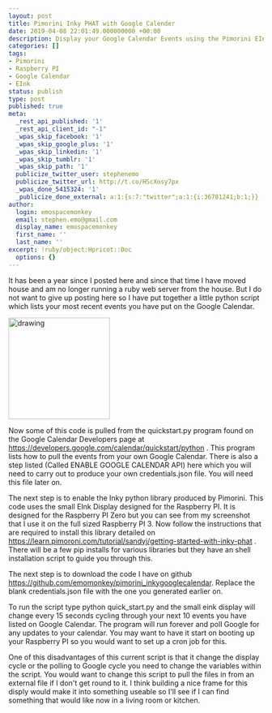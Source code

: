 ```yaml
---
layout: post
title: Pimorini Inky PHAT with Google Calender
date: 2019-04-08 22:01:49.000000000 +00:00
description: Display your Google Calendar Events using the Pimorini EInk Display
categories: []
tags:
- Pimorini
- Raspberry PI
- Google Calendar
- EInk
status: publish
type: post
published: true
meta:
  _rest_api_published: '1'
  _rest_api_client_id: "-1"
  _wpas_skip_facebook: '1'
  _wpas_skip_google_plus: '1'
  _wpas_skip_linkedin: '1'
  _wpas_skip_tumblr: '1'
  _wpas_skip_path: '1'
  publicize_twitter_user: stephenemo
  publicize_twitter_url: http://t.co/HScXosy7px
  _wpas_done_5415324: '1'
  _publicize_done_external: a:1:{s:7:"twitter";a:1:{i:36781241;b:1;}}
author:
  login: emospacemonkey
  email: stephen.emo@gmail.com
  display_name: emospacemonkey
  first_name: ''
  last_name: ''
excerpt: !ruby/object:Hpricot::Doc
  options: {}
---
```


It has been a year since I posted here and since that time I have moved house and am no longer running a ruby web server from the house. But I do not want to give up posting here so I have put together a little python script which lists your most recent events you have put on the Google Calendar. 

<img src="http://emomonkey.github.io/images/raspberrypi_calendar.jpg" alt="drawing" width="200"/>

Now some of this code is pulled from the quickstart.py program found on the Google Calendar Developers page at <https://developers.google.com/calendar/quickstart/python> . This program lists how to pull the events from your own Google Calendar. There is also a step listed (Called ENABLE GOOGLE CALENDAR API) here which you will need to carry  out to produce your own credentials.json file. You will need this file later on.

The next step is to enable the Inky python library produced by Pimorini. This code uses the small EInk Display designed for the Raspberry PI. It is designed for the Raspberry PI Zero but you can see from my screenshot that I use it on the full sized Raspberry PI 3. Now follow the instructions that are required to install this library detailed on <https://learn.pimoroni.com/tutorial/sandyj/getting-started-with-inky-phat> . There will be a few pip installs for various libraries but they have an shell installation script to guide you through this.

The next step is to download the code I have on github <https://github.com/emomonkey/pimorini_inkygooglecalendar>. Replace the blank credentials.json file with the one you generated earlier on.

To run  the script type python quick_start.py and the small eink display will change every 15 seconds cycling through your next 10 events you have listed on Google Calendar. The program will run forever and poll Google for any updates to your calendar. You may want to have it start on booting up your Raspberry PI so you would want to set up a cron job for this.

One of this disadvantages of this current script is that it change the display cycle or the polling to Google cycle you need to change the variables within the script. You would want to change this script to pull the files in from an external file if I don't get round to it. I think building a nice frame for this disply would make it into something useable so I'll see if I can find something that would like now in a living room or kitchen.


